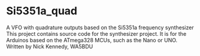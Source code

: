 # Si5351a_quad
A VFO with quadrature outputs based on the Si5351a frequency synthesizer
This project contains source code for the synthesizer project. It is for the Arduinos based on the ATmega328 MCUs, such as the Nano or UNO. 
Written by Nick Kennedy, WA5BDU
